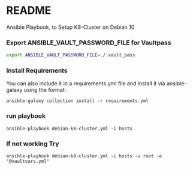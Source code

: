 # README

Ansible Playbook, to Setup K8-Cluster on Debian 10

### Export ANSIBLE_VAULT_PASSWORD_FILE for Vaultpass
```bash
export ANSIBLE_VAULT_PASSWORD_FILE=./.vault_pass
```

### Install Requirements
You can also include it in a requirements.yml file and install it via ansible-galaxy using the format:
```
ansible-galaxy collection install -r requirements.yml
```


### run playbook
```
ansible-playbook debian-k8-cluster.yml -i hosts
```

### If not working Try
```
ansible-playbook debian-k8-cluster.yml -i hosts -u root -e "@vaultvars.yml"
```

